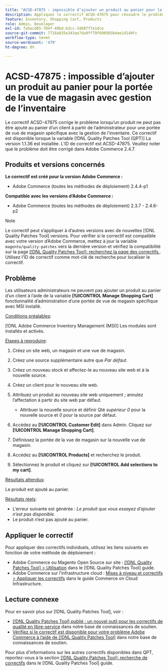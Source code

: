 ```yaml
---
title: "ACSD-47875 : impossible d’ajouter un produit au panier pour la portée de la vue de magasin avec gestion de l’inventaire"
description: Appliquez le correctif ACSD-47875 pour résoudre le problème Adobe Commerce en raison duquel un produit ne peut pas être ajouté au panier d’un client par l’administrateur pour une portée de vue de magasin spécifique avec la gestion de l’inventaire.
feature: Inventory, Shopping Cart, Products
role: Admin, Developer
exl-id: fa5ecd65-704f-49bd-b3cc-3d60ff7e1dce
source-git-commit: 7718a835e343ae7da9ff79f690503b4ee1d140fc
workflow-type: tm+mt
source-wordcount: '479'
ht-degree: 0%

---
```


# ACSD-47875 : impossible d’ajouter un produit au panier pour la portée de la vue de magasin avec gestion de l’inventaire

Le correctif ACSD-47875 corrige le problème lorsqu’un produit ne peut pas être ajouté au panier d’un client à partir de l’administrateur pour une portée de vue de magasin spécifique avec la gestion de l’inventaire. Ce correctif est disponible lorsque la variable [!DNL Quality Patches Tool (QPT)] La version 1.1.36 est installée. L’ID de correctif est ACSD-47875. Veuillez noter que le problème doit être corrigé dans Adobe Commerce 2.4.7.

## Produits et versions concernés

**Le correctif est créé pour la version Adobe Commerce :**

* Adobe Commerce (toutes les méthodes de déploiement) 2.4.4-p1

**Compatible avec les versions d’Adobe Commerce :**

* Adobe Commerce (toutes les méthodes de déploiement) 2.3.7 - 2.4.6-p2

>[!NOTE]
>
>Le correctif peut s’appliquer à d’autres versions avec de nouvelles [!DNL Quality Patches Tool] versions. Pour vérifier si le correctif est compatible avec votre version d’Adobe Commerce, mettez à jour la variable `magento/quality-patches` vers la dernière version et vérifiez la compatibilité sur la page [[!DNL Quality Patches Tool]: recherchez la page des correctifs.](https://experienceleague.adobe.com/tools/commerce-quality-patches/index.html). Utilisez l’ID de correctif comme mot-clé de recherche pour localiser le correctif.

## Problème

Les utilisateurs administrateurs ne peuvent pas ajouter un produit au panier d’un client à l’aide de la variable **[!UICONTROL Manage Shopping Cart]** fonctionnalité d’administration d’une portée de vue de magasin spécifique avec MSI installé.

<u>Conditions préalables</u>:

[!DNL Adobe Commerce Inventory Management (MSI)] Les modules sont installés et activés.

<u>Étapes à reproduire</u>:

1. Créez un site web, un magasin et une vue de magasin.
1. Créez une source supplémentaire autre que *Par défaut*.
1. Créez un nouveau stock et affectez-le au nouveau site web et à la nouvelle source.
1. Créez un client pour le nouveau site web.
1. Attribuez un produit au nouveau site web uniquement ; annulez l’affectation à partir du site web par défaut.

   * Attribuer la nouvelle source et définir Qté *supérieur 0* pour la nouvelle source et *0* pour la source par défaut.

1. Accédez au **[!UICONTROL Customer Edit]** dans Admin. Cliquez sur **[!UICONTROL Manage Shopping Cart]**.
1. Définissez la portée de la vue de magasin sur la nouvelle vue de magasin.
1. Accédez au **[!UICONTROL Products]** et recherchez le produit.
1. Sélectionnez le produit et cliquez sur **[!UICONTROL Add selections to my cart]**.

<u>Résultats attendus</u>:

Le produit est ajouté au panier.

<u>Résultats réels</u>:

* L’erreur suivante est générée : *Le produit que vous essayez d’ajouter n’est pas disponible.*
* Le produit n’est pas ajouté au panier.

## Appliquer le correctif

Pour appliquer des correctifs individuels, utilisez les liens suivants en fonction de votre méthode de déploiement :

* Adobe Commerce ou Magento Open Source sur site : [[!DNL Quality Patches Tool] > Utilisation](https://experienceleague.adobe.com/docs/commerce-operations/tools/quality-patches-tool/usage.html) dans le [!DNL Quality Patches Tool] guide.
* Adobe Commerce sur l’infrastructure cloud : [Mises à niveau et correctifs > Appliquer les correctifs](https://experienceleague.adobe.com/docs/commerce-cloud-service/user-guide/develop/upgrade/apply-patches.html) dans le guide Commerce on Cloud Infrastructure.

## Lecture connexe

Pour en savoir plus sur [!DNL Quality Patches Tool], voir :

* [[!DNL Quality Patches Tool] publié : un nouvel outil pour les correctifs de qualité en libre-service](/help/announcements/adobe-commerce-announcements/magento-quality-patches-released-new-tool-to-self-serve-quality-patches.md) dans notre base de connaissances de soutien.
* [Vérifiez si le correctif est disponible pour votre problème Adobe Commerce à l’aide de [!DNL Quality Patches Tool]](/help/support-tools/patches-available-in-qpt-tool/check-patch-for-magento-issue-with-magento-quality-patches.md) dans notre base de connaissances de soutien.

Pour plus d’informations sur les autres correctifs disponibles dans QPT, reportez-vous à la section [[!DNL Quality Patches Tool]: recherche de correctifs](https://experienceleague.adobe.com/tools/commerce-quality-patches/index.html) dans le [!DNL Quality Patches Tool] guide.
